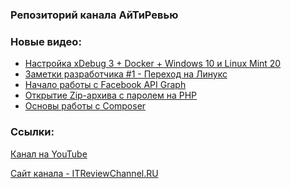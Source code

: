 ### Репозиторий канала АйТиРевью

### Новые видео:
<!-- YOUTUBE:START -->
- [Настройка xDebug 3 + Docker + Windows 10 и Linux Mint 20](https://www.youtube.com/watch?v=XszBIW4sPHk)
- [Заметки разработчика #1 - Переход на Линукс](https://www.youtube.com/watch?v=pr1UQpR_7WY)
- [Начало работы с Facebook API Graph](https://www.youtube.com/watch?v=qmSGxpLcfoo)
- [Открытие Zip-архива с паролем на PHP](https://www.youtube.com/watch?v=4W5XFH-hBlI)
- [Основы работы с Composer](https://www.youtube.com/watch?v=Yc3zcXfys2w)
<!-- YOUTUBE:END -->

### Ссылки:
[Канал на YouTube](https://www.youtube.com/channel/UCVuN6oJcUJnk2AwAe23jKhQ)

[Сайт канала - ITReviewChannel.RU](https://itreviewchannel.ru/)

